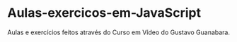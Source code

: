 # Aulas-exercicos-em-JavaScript
Aulas e exercícios feitos através do Curso em Vídeo do Gustavo Guanabara.
